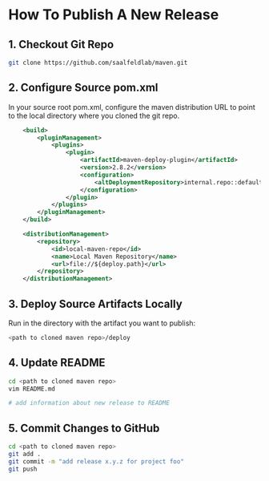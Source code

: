 # How To Publish A New Release

## 1. Checkout Git Repo

```bash
git clone https://github.com/saalfeldlab/maven.git
```

## 2. Configure Source pom.xml

In your source root pom.xml, configure the maven distribution URL to point to the local directory where you cloned the git repo.

```xml
    <build>
        <pluginManagement>
            <plugins>
                <plugin>
                    <artifactId>maven-deploy-plugin</artifactId>
                    <version>2.8.2</version>
                    <configuration>
                        <altDeploymentRepository>internal.repo::default::file://${deploy.path}</altDeploymentRepository>
                    </configuration>
                </plugin>
            </plugins>
        </pluginManagement>
    </build>

    <distributionManagement>
        <repository>
            <id>local-maven-repo</id>
            <name>Local Maven Repository</name>
            <url>file://${deploy.path}</url>
        </repository>
    </distributionManagement>
```

## 3. Deploy Source Artifacts Locally

Run in the directory with the artifact you want to publish:
```bash
<path to cloned maven repo>/deploy
```

## 4. Update README 

```bash
cd <path to cloned maven repo>
vim README.md

# add information about new release to README
```

## 5. Commit Changes to GitHub 

```bash
cd <path to cloned maven repo>
git add .
git commit -m "add release x.y.z for project foo"
git push
```
